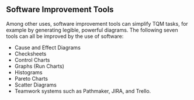 
Software Improvement Tools
--------------------------

Among other uses, software improvement tools can simplify TQM tasks, for
example by generating legible, powerful diagrams. The following seven tools can all be
improved by the use of software:

* Cause and Effect Diagrams
* Checksheets
* Control Charts
* Graphs (Run Charts)
* Histograms
* Pareto Charts
* Scatter Diagrams
* Teamwork systems such as Pathmaker, JIRA, and Trello.
